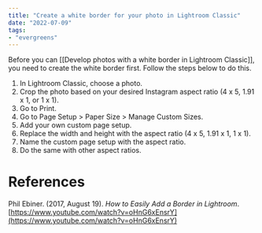 ```yaml
---
title: "Create a white border for your photo in Lightroom Classic"
date: "2022-07-09"
tags:
- "evergreens"
---
```


Before you can [[Develop photos with a white border in Lightroom Classic]], you need to create the white border first. Follow the steps below to do this.

1. In Lightroom Classic, choose a photo.
2. Crop the photo based on your desired Instagram aspect ratio (4 x 5, 1.91 x 1, or 1 x 1).
3. Go to Print.
4. Go to Page Setup > Paper Size > Manage Custom Sizes.
5. Add your own custom page setup.
6. Replace the width and height with the aspect ratio (4 x 5, 1.91 x 1, 1 x 1).
7. Name the custom page setup with the aspect ratio.
8. Do the same with other aspect ratios.

# References

Phil Ebiner. (2017, August 19). _How to Easily Add a Border in Lightroom_. [https://www.youtube.com/watch?v=oHnG6xEnsrY](https://www.youtube.com/watch?v=oHnG6xEnsrY)